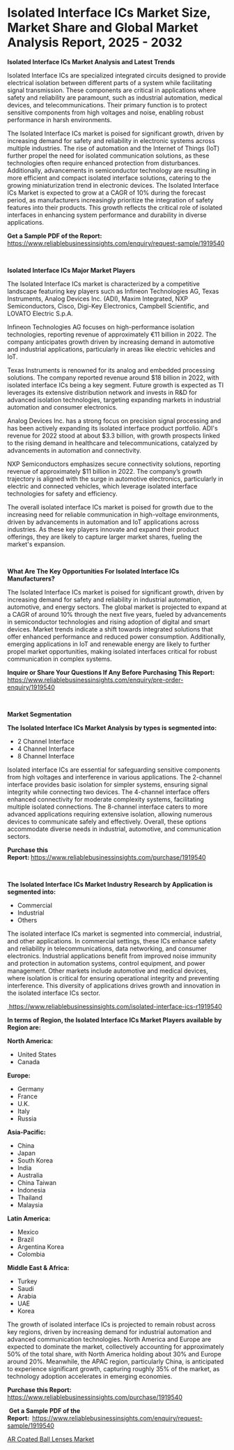 <p><h1>Isolated Interface ICs Market Size, Market Share and Global Market Analysis Report, 2025 - 2032</h1></p><p><strong>Isolated Interface ICs Market Analysis and Latest Trends</strong></p>
<p><p>Isolated Interface ICs are specialized integrated circuits designed to provide electrical isolation between different parts of a system while facilitating signal transmission. These components are critical in applications where safety and reliability are paramount, such as industrial automation, medical devices, and telecommunications. Their primary function is to protect sensitive components from high voltages and noise, enabling robust performance in harsh environments.</p><p>The Isolated Interface ICs market is poised for significant growth, driven by increasing demand for safety and reliability in electronic systems across multiple industries. The rise of automation and the Internet of Things (IoT) further propel the need for isolated communication solutions, as these technologies often require enhanced protection from disturbances. Additionally, advancements in semiconductor technology are resulting in more efficient and compact isolated interface solutions, catering to the growing miniaturization trend in electronic devices. The Isolated Interface ICs Market is expected to grow at a CAGR of 10% during the forecast period, as manufacturers increasingly prioritize the integration of safety features into their products. This growth reflects the critical role of isolated interfaces in enhancing system performance and durability in diverse applications.</p></p>
<p><strong>Get a Sample PDF of the Report:&nbsp;</strong> <a href="https://www.reliablebusinessinsights.com/enquiry/request-sample/1919540?utm_campaign=2174&utm_medium=2&utm_source=Github&utm_content=ia&utm_term=13022025&utm_id=isolated-interface-ics">https://www.reliablebusinessinsights.com/enquiry/request-sample/1919540</a></p>
<p>&nbsp;</p>
<p><strong>Isolated Interface ICs Major Market Players</strong></p>
<p><p>The Isolated Interface ICs market is characterized by a competitive landscape featuring key players such as Infineon Technologies AG, Texas Instruments, Analog Devices Inc. (ADI), Maxim Integrated, NXP Semiconductors, Cisco, Digi-Key Electronics, Campbell Scientific, and LOVATO Electric S.p.A. </p><p>Infineon Technologies AG focuses on high-performance isolation technologies, reporting revenue of approximately €11 billion in 2022. The company anticipates growth driven by increasing demand in automotive and industrial applications, particularly in areas like electric vehicles and IoT.</p><p>Texas Instruments is renowned for its analog and embedded processing solutions. The company reported revenue around $18 billion in 2022, with isolated interface ICs being a key segment. Future growth is expected as TI leverages its extensive distribution network and invests in R&D for advanced isolation technologies, targeting expanding markets in industrial automation and consumer electronics.</p><p>Analog Devices Inc. has a strong focus on precision signal processing and has been actively expanding its isolated interface product portfolio. ADI's revenue for 2022 stood at about $3.3 billion, with growth prospects linked to the rising demand in healthcare and telecommunications, catalyzed by advancements in automation and connectivity.</p><p>NXP Semiconductors emphasizes secure connectivity solutions, reporting revenue of approximately $11 billion in 2022. The company’s growth trajectory is aligned with the surge in automotive electronics, particularly in electric and connected vehicles, which leverage isolated interface technologies for safety and efficiency.</p><p>The overall isolated interface ICs market is poised for growth due to the increasing need for reliable communication in high-voltage environments, driven by advancements in automation and IoT applications across industries. As these key players innovate and expand their product offerings, they are likely to capture larger market shares, fueling the market's expansion.</p></p>
<p>&nbsp;</p>
<p><strong>What Are The Key Opportunities For Isolated Interface ICs Manufacturers?</strong></p>
<p><p>The Isolated Interface ICs market is poised for significant growth, driven by increasing demand for safety and reliability in industrial automation, automotive, and energy sectors. The global market is projected to expand at a CAGR of around 10% through the next five years, fueled by advancements in semiconductor technologies and rising adoption of digital and smart devices. Market trends indicate a shift towards integrated solutions that offer enhanced performance and reduced power consumption. Additionally, emerging applications in IoT and renewable energy are likely to further propel market opportunities, making isolated interfaces critical for robust communication in complex systems.</p></p>
<p><strong>Inquire or Share Your Questions If Any Before Purchasing This Report:</strong> <a href="https://www.reliablebusinessinsights.com/enquiry/pre-order-enquiry/1919540?utm_campaign=2174&utm_medium=2&utm_source=Github&utm_content=ia&utm_term=13022025&utm_id=isolated-interface-ics">https://www.reliablebusinessinsights.com/enquiry/pre-order-enquiry/1919540</a></p>
<p>&nbsp;</p>
<p><strong>Market Segmentation</strong></p>
<p><strong>The Isolated Interface ICs Market Analysis by types is segmented into:</strong></p>
<p><ul><li>2 Channel Interface</li><li>4 Channel Interface</li><li>8 Channel Interface</li></ul></p>
<p><p>Isolated interface ICs are essential for safeguarding sensitive components from high voltages and interference in various applications. The 2-channel interface provides basic isolation for simpler systems, ensuring signal integrity while connecting two devices. The 4-channel interface offers enhanced connectivity for moderate complexity systems, facilitating multiple isolated connections. The 8-channel interface caters to more advanced applications requiring extensive isolation, allowing numerous devices to communicate safely and effectively. Overall, these options accommodate diverse needs in industrial, automotive, and communication sectors.</p></p>
<p><strong>Purchase this Report:&nbsp;</strong><a href="https://www.reliablebusinessinsights.com/purchase/1919540?utm_campaign=2174&utm_medium=2&utm_source=Github&utm_content=ia&utm_term=13022025&utm_id=isolated-interface-ics">https://www.reliablebusinessinsights.com/purchase/1919540</a></p>
<p>&nbsp;</p>
<p><strong>The Isolated Interface ICs Market Industry Research by Application is segmented into:</strong></p>
<p><ul><li>Commercial</li><li>Industrial</li><li>Others</li></ul></p>
<p><p>The isolated interface ICs market is segmented into commercial, industrial, and other applications. In commercial settings, these ICs enhance safety and reliability in telecommunications, data networking, and consumer electronics. Industrial applications benefit from improved noise immunity and protection in automation systems, control equipment, and power management. Other markets include automotive and medical devices, where isolation is critical for ensuring operational integrity and preventing interference. This diversity of applications drives growth and innovation in the isolated interface ICs sector.</p></p>
<p><a href="https://www.reliablebusinessinsights.com/isolated-interface-ics-r1919540?utm_campaign=2174&utm_medium=2&utm_source=Github&utm_content=ia&utm_term=13022025&utm_id=isolated-interface-ics">&nbsp;https://www.reliablebusinessinsights.com/isolated-interface-ics-r1919540</a></p>
<p><strong>In terms of Region, the Isolated Interface ICs Market Players available by Region are:</strong></p>
<p>
    <p> <strong> North America: </strong>
        <ul>
            <li>United States</li>
            <li>Canada</li>
        </ul>
        </p> 
    <p> <strong> Europe: </strong>
        <ul>
            <li>Germany</li>
            <li>France</li>
            <li>U.K.</li>
            <li>Italy</li>
            <li>Russia</li>
        </ul>
        </p> 
    <p> <strong> Asia-Pacific: </strong>
        <ul>
            <li>China</li>
            <li>Japan</li>
            <li>South Korea</li>
            <li>India</li>
            <li>Australia</li>
            <li>China Taiwan</li>
            <li>Indonesia</li>
            <li>Thailand</li>
            <li>Malaysia</li>
        </ul>
        </p> 
    <p> <strong> Latin America: </strong>
        <ul>
            <li>Mexico</li>
            <li>Brazil</li>
            <li>Argentina Korea</li>
            <li>Colombia</li>
        </ul>
        </p> 
    <p> <strong> Middle East & Africa: </strong>
        <ul>
            <li>Turkey</li>
            <li>Saudi</li>
            <li>Arabia</li>
            <li>UAE</li>
            <li>Korea</li>
        </ul>
    </p>
    </p>
<p><p>The growth of isolated interface ICs is projected to remain robust across key regions, driven by increasing demand for industrial automation and advanced communication technologies. North America and Europe are expected to dominate the market, collectively accounting for approximately 50% of the total share, with North America holding about 30% and Europe around 20%. Meanwhile, the APAC region, particularly China, is anticipated to experience significant growth, capturing roughly 35% of the market, as technology adoption accelerates in emerging economies.</p></p>
<p><strong>Purchase this Report: </strong><a href="https://www.reliablebusinessinsights.com/purchase/1919540?utm_campaign=2174&utm_medium=2&utm_source=Github&utm_content=ia&utm_term=13022025&utm_id=isolated-interface-ics">https://www.reliablebusinessinsights.com/purchase/1919540</a></p>
<p>&nbsp;<strong>Get a Sample PDF of the Report:&nbsp;&nbsp;</strong><a href="https://www.reliablebusinessinsights.com/enquiry/request-sample/1919540?utm_campaign=2174&utm_medium=2&utm_source=Github&utm_content=ia&utm_term=13022025&utm_id=isolated-interface-ics">https://www.reliablebusinessinsights.com/enquiry/request-sample/1919540</a></p>
<p><strong></strong></p>
<p><p><a href="https://github.com/rosamariarocque98/Market-Research-Report-List-1/blob/main/ar-coated-ball-lenses-market.md?utm_campaign=2174&utm_medium=2&utm_source=Github&utm_content=ia&utm_term=13022025&utm_id=isolated-interface-ics">AR Coated Ball Lenses Market</a></p></p>